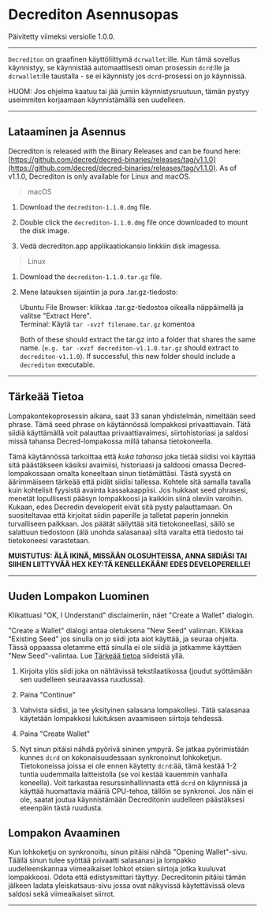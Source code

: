 # Decrediton Asennusopas

Päivitetty viimeksi versiolle 1.0.0.

---

`Decrediton` on graafinen käyttöliittymä  `dcrwallet`:ille. Kun tämä sovellus käynnistyy, se käynnistää automaattisesti oman prosessin `dcrd`:lle ja `dcrwallet`:lle taustalla - se ei käynnisty jos `dcrd`-prosessi on jo käynnissä.

HUOM: Jos ohjelma kaatuu tai jää jumiin käynnistysruutuun, tämän pystyy useimmiten korjaamaan käynnistämällä sen uudelleen.

---

## Lataaminen ja Asennus

Decrediton is released with the Binary Releases and can be found here: [https://github.com/decred/decred-binaries/releases/tag/v1.1.0](https://github.com/decred/decred-binaries/releases/tag/v1.1.0). As of v1.1.0, Decrediton is only available for Linux and macOS.

> macOS

1. Download the `decrediton-1.1.0.dmg` file.

2. Double click the `decrediton-1.1.0.dmg` file once downloaded to mount the disk image.

3. Vedä decrediton.app applikaatiokansio linkkiin disk imagessa.

> Linux

1. Download the `decrediton-1.1.0.tar.gz` file.

2. Mene latauksen sijaintiin ja pura .tar.gz-tiedosto:

    Ubuntu File Browser: klikkaa .tar.gz-tiedostoa oikealla näppäimellä ja valitse "Extract Here". <br />
    Terminal: Käytä `tar -xvzf filename.tar.gz` komentoa

    Both of these should extract the tar.gz into a folder that shares the same name. (`e.g. tar -xvzf decrediton-v1.1.0.tar.gz` should extract to `decrediton-v1.1.0`). If successful, this new folder should include a `decrediton` executable.

---

## Tärkeää Tietoa

Lompakontekoprosessin aikana, saat 33 sanan yhdistelmän, nimeltään seed phrase. Tämä seed phrase on käytännössä lompakkosi privaattiavain. Tätä siidiä käyttämällä voit palauttaa privaattiavaimesi, siirtohistoriasi ja saldosi missä tahansa Decred-lompakossa millä tahansa tietokoneella.

Tämä käytännössä tarkoittaa että *kuka tahansa* joka tietää siidisi voi käyttää sitä päästäkseen käsiksi avaimiisi, historiaasi ja saldoosi omassa Decred-lompakossaan omalta koneeltaan sinun tietämättäsi. Tästä syystä on äärimmäiseen tärkeää että pidät siidisi tallessa. Kohtele sitä samalla tavalla kuin kohtelisit fyysistä avainta kassakaappiisi. Jos hukkaat seed phrasesi, menetät lopullisesti pääsyn lompakkoosi ja kaikkiin siinä oleviin varoihin. Kukaan, edes Decredin developerit eivät sitä pysty palauttamaan. On suositeltavaa että kirjoitat siidin paperille ja talletat paperin jonnekin turvalliseen paikkaan. Jos päätät säilyttää sitä tietokoneellasi, säilö se salattuun tiedostoon (älä unohda salasanaa) siltä varalta että tiedosto tai tietokoneesi varastetaan.

**MUISTUTUS: ÄLÄ IKINÄ, MISSÄÄN OLOSUHTEISSA, ANNA SIIDIÄSI TAI SIIHEN LIITTYVÄÄ HEX KEY:TÄ KENELLEKÄÄN! EDES DEVELOPEREILLE!**

---

## Uuden Lompakon Luominen

Klikattuasi "OK, I Understand" disclaimeriin, näet "Create a Wallet" dialogin. 

"Create a Wallet" dialogi antaa oletuksena "New Seed" valinnan. Klikkaa "Existing Seed" jos sinulla on jo siidi jota aiot käyttää, ja seuraa ohjeita. Tässä oppaassa oletamme että sinulla ei ole siidiä ja jatkamme käyttäen "New Seed"-valintaa. Lue [Tärkeää tietoa](#critical-information) siideistä yllä.

1. Kirjoita ylös siidi joka on nähtävissä tekstilaatikossa (joudut syöttämään sen uudelleen seuraavassa ruudussa).

2. Paina "Continue"

3. Vahvista siidisi, ja tee yksityinen salasana lompakollesi. Tätä salasanaa käytetään lompakkosi lukituksen avaamiseen siirtoja tehdessä.

4. Paina "Create Wallet" 

5. Nyt sinun pitäisi nähdä pyörivä sininen ympyrä. Se jatkaa pyörimistään kunnes `dcrd` on kokonaisuudessaan synkronoinut lohkoketjun. Tietokoneissa joissa ei ole ennen käytetty `dcrd`:ää, tämä kestää 1-2 tuntia uudemmalla laitteistolla (se voi kestää kauemmin vanhalla koneella). Voit tarkastaa resurssinhallinnasta että `dcrd` on käynnissä ja käyttää huomattavia määriä CPU-tehoa, tällöin se synkronoi. Jos näin ei ole, saatat joutua käynnistämään Decreditonin uudelleen päästäksesi eteenpäin tästä ruudusta.

## Lompakon Avaaminen

Kun lohkoketju on synkronoitu, sinun pitäisi nähdä "Opening Wallet"-sivu. Täällä sinun tulee syöttää privaatti salasanasi ja lompakko uudelleenskannaa viimeaikaiset lohkot etsien siirtoja jotka kuuluvat lompakkoosi. Odota että edistysmittari täyttyy. Decreditonin pitäisi tämän jälkeen ladata yleiskatsaus-sivu jossa ovat näkyvissä käytettävissä oleva saldosi sekä viimeaikaiset siirrot.

---
